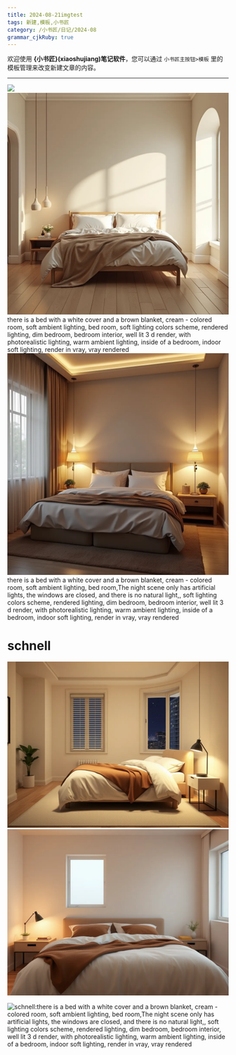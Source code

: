 ```yaml
---
title: 2024-08-21imgtest
tags: 新建,模板,小书匠
category: /小书匠/日记/2024-08
grammar_cjkRuby: true
---
```



欢迎使用 **{小书匠}(xiaoshujiang)笔记软件**，您可以通过 `小书匠主按钮>模板` 里的模板管理来改变新建文章的内容。

----------

![](./images/1724203167837.png)
![enter description here](./images/1724203620435.png)
there is a bed with a white cover and a brown blanket, cream - colored room, soft ambient lighting, bed room, soft lighting colors scheme, rendered lighting, dim bedroom, bedroom interior, well lit 3 d render, with photorealistic lighting, warm ambient lighting, inside of a bedroom, indoor soft lighting, render in vray, vray rendered
![enter description here](./images/1724203762480.png)
there is a bed with a white cover and a brown blanket, cream - colored room, soft ambient lighting, bed room,The night scene only has artificial lights, the windows are closed, and there is no natural light,, soft lighting colors scheme, rendered lighting, dim bedroom, bedroom interior, well lit 3 d render, with photorealistic lighting, warm ambient lighting, inside of a bedroom, indoor soft lighting, render in vray, vray rendered
# schnell

![enter description here](./images/1724204125362.png)
![enter description here](./images/1724204167159.png)

![schnell:there is a bed with a white cover and a brown blanket, cream - colored room, soft ambient lighting, bed room,The night scene only has artificial lights, the windows are closed, and there is no natural light,, soft lighting colors scheme, rendered lighting, dim bedroom, bedroom interior, well lit 3 d render, with photorealistic lighting, warm ambient lighting, inside of a bedroom, indoor soft lighting, render in vray, vray rendered](./images/1724203189230.png)



